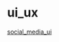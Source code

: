# ui_ux
[social_media_ui](https://www.figma.com/file/sp15QMnHDE0dhVI6CckIgD/IMK-KELOMPOK-2?node-id=0-1)
